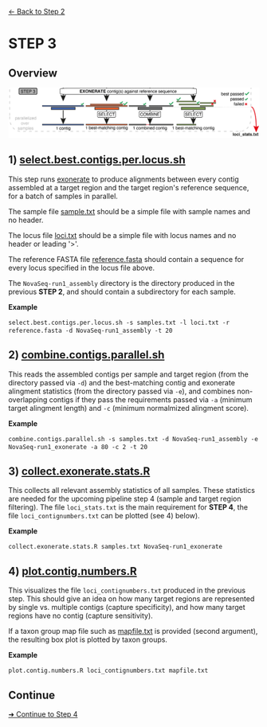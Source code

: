 [← Back to Step 2](Step2_Sequence_Assembly.md)


# STEP 3

## Overview
![Step.png](https://raw.githubusercontent.com/scrameri/CaptureAl/master/tutorial/CaptureAl_Step3.png)


## 1) [select.best.contigs.per.locus.sh](https://github.com/scrameri/CaptureAl/wiki/select.best.contigs.per.locus.sh)

This step runs [exonerate](https://www.ebi.ac.uk/about/vertebrate-genomics/software/exonerate-manual) to produce alignments between every contig assembled at a target region and the target region's reference sequence, for a batch of samples in parallel.

The sample file [sample.txt](https://raw.githubusercontent.com/scrameri/CaptureAl/master/tutorial/data/samples.txt) should be a simple file with sample names and no header.

The locus file [loci.txt](https://raw.githubusercontent.com/scrameri/CaptureAl/master/tutorial/data/loci.txt) should be a simple file with locus names and no header or leading '>'.

The reference FASTA file [reference.fasta](https://raw.githubusercontent.com/scrameri/CaptureAl/master/tutorial/data/reference.fasta) should contain a sequence for every locus specified in the locus file above.

The `NovaSeq-run1_assembly` directory is the directory produced in the previous **STEP 2**, and should contain a subdirectory for each sample.

**Example**
```
select.best.contigs.per.locus.sh -s samples.txt -l loci.txt -r reference.fasta -d NovaSeq-run1_assembly -t 20
```


## 2) [combine.contigs.parallel.sh](https://github.com/scrameri/CaptureAl/wiki/combine.contigs.parallel.sh)

This reads the assembled contigs per sample and target region (from the directory passed via `-d`) and the best-matching contig and exonerate alingment statistics (from the directory passed via `-e`), and combines non-overlapping contigs if they pass the requirements passed via `-a` (minimum target alingment length) and `-c` (minimum normalmized alingment score).

**Example**
```
combine.contigs.parallel.sh -s samples.txt -d NovaSeq-run1_assembly -e NovaSeq-run1_exonerate -a 80 -c 2 -t 20
```


## 3) [collect.exonerate.stats.R](https://github.com/scrameri/CaptureAl/wiki/collect.exonerate.stats.R)

This collects all relevant assembly statistics of all samples. These statistics are needed for the upcoming pipeline step 4 (sample and target region filtering). The file `loci_stats.txt` is the main requirement for **STEP 4**, the file `loci_contignumbers.txt` can be plotted (see 4) below).

**Example**
```
collect.exonerate.stats.R samples.txt NovaSeq-run1_exonerate
```


## 4) [plot.contig.numbers.R](https://github.com/scrameri/CaptureAl/wiki/plot.contig.numbers.R)

This visualizes the file `loci_contignumbers.txt` produced in the previous step. This should give an idea on how many target regions are represented by single vs. multiple contigs (capture specificity), and how many target regions have no contig (capture sensitivity).

If a taxon group map file such as [mapfile.txt](https://raw.githubusercontent.com/scrameri/CaptureAl/master/tutorial/data/mapfile.txt) is provided (second argument), the resulting box plot is plotted by taxon groups.

**Example**
```
plot.contig.numbers.R loci_contignumbers.txt mapfile.txt
```


## Continue
[➜ Continue to Step 4](Step4_Sample_and_Locus_Filtering.md)

